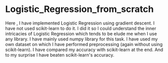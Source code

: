 # Logistic_Regression_from_scratch

Here , I have implemented Logistic Regression using gradient descent. I have not used scikit-learn to do it. I did it so I could understand the inner intricacies of Logistic Regression which tends to be elude me when I use any library. I have mainly used numpy library for this task. I have used my own dataset on which I have performed preprocessing (again without using scikit-learn). I have compared my accuracy with scikit-learn at the end. And to my surprise I have beaten scikit-learn's accuracy.






